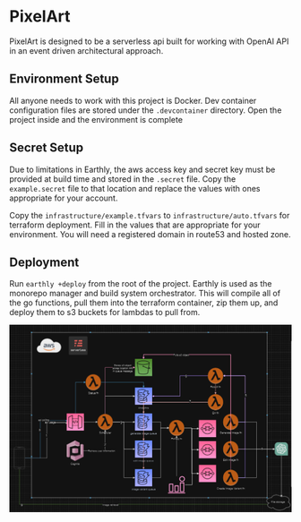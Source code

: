 # PixelArt
PixelArt is designed to be a serverless api built for working with OpenAI API in an event driven architectural approach.

## Environment Setup
All anyone needs to work with this project is Docker. Dev container configuration files are stored under the `.devcontainer` directory. Open the project inside and the environment is complete

## Secret Setup
Due to limitations in Earthly, the aws access key and secret key must be provided at build time and stored in the `.secret` file. Copy the `example.secret` file to that location and replace the values with ones appropriate for your account.

Copy the `infrastructure/example.tfvars` to `infrastructure/auto.tfvars` for terraform deployment. Fill in the values that are appropriate for your environment. You will need a registered domain in route53 and hosted zone.


## Deployment
Run `earthly +deploy` from the root of the project. Earthly is used as the monorepo manager and build system orchestrator. This will compile all of the go functions, pull them into the terraform container, zip them up, and deploy them to s3 buckets for lambdas to pull from. 

![Reference Architecture](./design/architecture.png)

